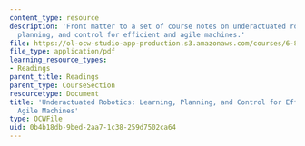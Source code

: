 ```yaml
---
content_type: resource
description: 'Front matter to a set of course notes on underactuated robotics: learning,
  planning, and control for efficient and agile machines.'
file: https://ol-ocw-studio-app-production.s3.amazonaws.com/courses/6-832-underactuated-robotics-spring-2009/0b4b18db9bed2aa71c38259d7502ca64_MIT6_832s09_read_preface.pdf
file_type: application/pdf
learning_resource_types:
- Readings
parent_title: Readings
parent_type: CourseSection
resourcetype: Document
title: 'Underactuated Robotics: Learning, Planning, and Control for Efficient and
  Agile Machines'
type: OCWFile
uid: 0b4b18db-9bed-2aa7-1c38-259d7502ca64
---
```

